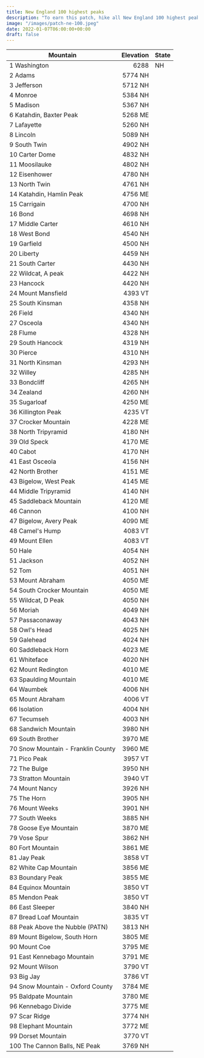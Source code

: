 ```yaml
---
title: New England 100 highest peaks 
description: "To earn this patch, hike all New England 100 highest peaks"
image: "/images/patch-ne-100.jpeg"
date: 2022-01-07T06:00:00+00:00
draft: false
---
```

|	Mountain	|Elevation|	State|
|---------- | -------:|-----|
| 1	Washington	| 6288|	NH|
| 2	Adams	| 5774	NH
| 3	Jefferson	| 5712	NH
| 4	Monroe	| 5384	NH
| 5	Madison	| 5367	NH
| 6	Katahdin, Baxter Peak	| 5268	ME
| 7	Lafayette	| 5260	NH
| 8	Lincoln	| 5089	NH
| 9	South Twin	| 4902	NH
| 10	Carter Dome	| 4832	NH
| 11	Moosilauke	| 4802	NH
| 12	Eisenhower	| 4780	NH
| 13	North Twin	| 4761	NH
| 14	Katahdin, Hamlin Peak	| 4756	ME
| 15	Carrigain	| 4700	NH
| 16	Bond	| 4698	NH
| 17	Middle Carter	| 4610	NH
| 18	West Bond	| 4540	NH
| 19	Garfield	| 4500	NH
| 20	Liberty	| 4459	NH
| 21	South Carter	| 4430	NH
| 22	Wildcat, A peak	| 4422	NH
| 23	Hancock	| 4420	NH
| 24	Mount Mansfield	| 4393	VT
| 25	South Kinsman	| 4358	NH
| 26	Field	| 4340	NH
| 27	Osceola	| 4340	NH
| 28	Flume	| 4328	NH
| 29	South Hancock	| 4319	NH
| 30	Pierce	| 4310	NH
| 31	North Kinsman	| 4293	NH
| 32	Willey	| 4285	NH
| 33	Bondcliff	| 4265	NH
| 34	Zealand	| 4260	NH
| 35	Sugarloaf	| 4250	ME
| 36	Killington Peak	| 4235	VT
| 37	Crocker Mountain	| 4228	ME
| 38	North Tripyramid	| 4180	NH
| 39	Old Speck	| 4170	ME
| 40	Cabot	| 4170	NH
| 41	East Osceola	| 4156	NH
| 42	North Brother	| 4151	ME
| 43	Bigelow, West Peak	| 4145	ME
| 44	Middle Tripyramid	| 4140	NH
| 45	Saddleback Mountain	| 4120	ME
| 46	Cannon	| 4100	NH
| 47	Bigelow, Avery Peak	| 4090	ME
| 48	Camel's Hump	| 4083	VT
| 49	Mount Ellen	| 4083	VT
| 50	Hale	| 4054	NH
| 51	Jackson	| 4052	NH
| 52	Tom	| 4051	NH
| 53	Mount Abraham	| 4050	ME
| 54	South Crocker Mountain	| 4050	ME
| 55	Wildcat, D Peak	| 4050	NH
| 56	Moriah	| 4049	NH
| 57	Passaconaway	| 4043	NH
| 58	Owl's Head	| 4025	NH
| 59	Galehead	| 4024	NH
| 60	Saddleback Horn	| 4023	ME
| 61	Whiteface	| 4020	NH
| 62	Mount Redington	| 4010	ME
| 63	Spaulding Mountain	| 4010	ME
| 64	Waumbek	| 4006	NH
| 65	Mount Abraham	| 4006	VT
| 66	Isolation	| 4004	NH
| 67	Tecumseh	| 4003	NH
| 68	Sandwich Mountain	| 3980	NH
| 69	South Brother	| 3970	ME
| 70	Snow Mountain - Franklin County	| 3960	ME
| 71	Pico Peak	| 3957	VT
| 72	The Bulge	| 3950	NH
| 73	Stratton Mountain	| 3940	VT
| 74	Mount Nancy	| 3926	NH
| 75	The Horn	| 3905	NH
| 76	Mount Weeks	| 3901	NH
| 77	South Weeks	| 3885	NH
| 78	Goose Eye Mountain	| 3870	ME
| 79	Vose Spur	| 3862	NH
| 80	Fort Mountain	| 3861	ME
| 81	Jay Peak	| 3858	VT
| 82	White Cap Mountain	| 3856	ME
| 83	Boundary Peak	| 3855	ME
| 84	Equinox Mountain	| 3850	VT
| 85	Mendon Peak	| 3850	VT
| 86	East Sleeper	| 3840	NH
| 87	Bread Loaf Mountain	| 3835	VT
| 88	Peak Above the Nubble (PATN)	| 3813	NH
| 89	Mount Bigelow, South Horn	| 3805	ME
| 90	Mount Coe	| 3795	ME
| 91	East Kennebago Mountain	| 3791	ME
| 92	Mount Wilson	| 3790	VT
| 93	Big Jay	| 3786	VT
| 94	Snow Mountain - Oxford County	| 3784	ME
| 95	Baldpate Mountain	| 3780	ME
| 96	Kennebago Divide	| 3775	ME
| 97	Scar Ridge	| 3774	NH
| 98	Elephant Mountain	| 3772	ME
| 99	Dorset Mountain	| 3770	VT
| 100	The Cannon Balls, NE Peak	| 3769	NH
